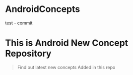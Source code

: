 # AndroidConcepts
test - commit

# This is Android New Concept Repository
>Find out latest new concepts
>Added in this repo
